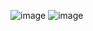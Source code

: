 ![image](https://user-images.githubusercontent.com/77222540/210977266-b8709cae-fd50-4d0e-8d3a-0be29ad20b57.png)
![image](https://user-images.githubusercontent.com/77222540/210977319-8e384e1e-97e2-445a-94e3-1a7768f7f87b.png)
